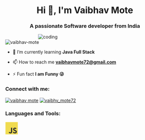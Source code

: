 
<h1 align="center">Hi 👋, I'm Vaibhav Mote</h1>
<h3 align="center">A passionate Software developer from India</h3>
<img align="right" alt="coding" width="400" src="https://www.google.com/imgres?imgurl=https%3A%2F%2Fcamo.githubusercontent.com%2Fcae12fddd9d6982901d82580bdf321d81fb299141098ca1c2d4891870827bf17%2F68747470733a2f2f6d69726f2e6d656469756d2e636f6d2f6d61782f313336302f302a37513379765349765f7430696f4a2d5a2e676966&tbnid=zhjSEq0Xd_DH7M&vet=12ahUKEwjxr8Gjsp-BAxVj6DgGHRz3DKQQMygAegQIARBz..i&imgrefurl=https%3A%2F%2Fgithub.com%2Frudrabarad%2FGifs&docid=CJdgcKdcN0j58M&w=680&h=428&q=animated%20coding%20gif&ved=2ahUKEwjxr8Gjsp-BAxVj6DgGHRz3DKQQMygAegQIARBz">
<p align="left"> <img src="https://komarev.com/ghpvc/?username=vaibhav-mote&label=Profile%20views&color=0e75b6&style=flat" alt="vaibhav-mote" /> </p>

- 🌱 I’m currently learning **Java Full Stack**

- 📫 How to reach me **vaibhavmote72@gmail.com**

- ⚡ Fun fact **I am Funny 😜**

<h3 align="left">Connect with me:</h3>
<p align="left">
<a href="https://linkedin.com/in/vaibhav mote" target="blank"><img align="center" src="https://raw.githubusercontent.com/rahuldkjain/github-profile-readme-generator/master/src/images/icons/Social/linked-in-alt.svg" alt="vaibhav mote" height="30" width="40" /></a>
<a href="https://instagram.com/vaibhv_mote72" target="blank"><img align="center" src="https://raw.githubusercontent.com/rahuldkjain/github-profile-readme-generator/master/src/images/icons/Social/instagram.svg" alt="vaibhv_mote72" height="30" width="40" /></a>
</p>

<h3 align="left">Languages and Tools:</h3>
<p align="left"> <a href="https://developer.mozilla.org/en-US/docs/Web/JavaScript" target="_blank" rel="noreferrer"> <img src="https://raw.githubusercontent.com/devicons/devicon/master/icons/javascript/javascript-original.svg" alt="javascript" width="40" height="40"/> </a> </p>
